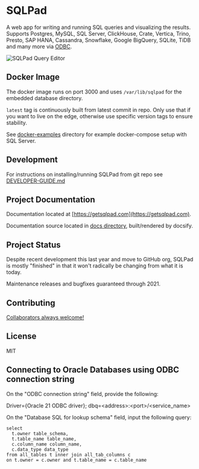 # SQLPad

A web app for writing and running SQL queries and visualizing the results. Supports Postgres, MySQL, SQL Server, ClickHouse, Crate, Vertica, Trino, Presto, SAP HANA, Cassandra, Snowflake, Google BigQuery, SQLite, TiDB and many more via [ODBC](https://github.com/sqlpad/sqlpad/wiki/ODBC).

![SQLPad Query Editor](https://user-images.githubusercontent.com/303966/99915755-32f78e80-2ccb-11eb-9f74-b18846d6108d.png)

## Docker Image

The docker image runs on port 3000 and uses `/var/lib/sqlpad` for the embedded database directory.

`latest` tag is continuously built from latest commit in repo. Only use that if you want to live on the edge, otherwise use specific version tags to ensure stability.

See [docker-examples](https://github.com/sqlpad/sqlpad/tree/master/docker-examples) directory for example docker-compose setup with SQL Server.

## Development

For instructions on installing/running SQLPad from git repo see [DEVELOPER-GUIDE.md](https://github.com/sqlpad/sqlpad/blob/master/DEVELOPER-GUIDE.md)

## Project Documentation

Documentation located at [https://getsqlpad.com](https://getsqlpad.com).

Documentation source located in [docs directory](https://github.com/sqlpad/sqlpad/tree/master/docs), built/rendered by docsify.

## Project Status

Despite recent development this last year and move to GitHub org, SQLPad is mostly "finished" in that it won't radically be changing from what it is today.

Maintenance releases and bugfixes guaranteed through 2021.

## Contributing

[Collaborators always welcome!](https://github.com/sqlpad/sqlpad/blob/master/CONTRIBUTING.md)

## License

MIT

## Connecting to Oracle Databases using ODBC connection string

On the "ODBC connection string" field, provide the following:

Driver={Oracle 21 ODBC driver}; dbq=\<address\>:\<port\>/\<service_name\>

On the "Database SQL for lookup schema" field, input the following query:
```
select 
  t.owner table_schema, 
  t.table_name table_name, 
  c.column_name column_name, 
  c.data_type data_type
from all_tables t inner join all_tab_columns c 
on t.owner = c.owner and t.table_name = c.table_name
```
